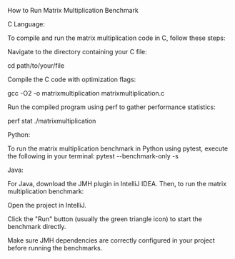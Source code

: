 How to Run Matrix Multiplication Benchmark

C Language:

To compile and run the matrix multiplication code in C, follow these steps:

Navigate to the directory containing your C file:

cd path/to/your/file

Compile the C code with optimization flags:

gcc -O2 -o matrixmultiplication matrixmultiplication.c

Run the compiled program using perf to gather performance statistics:

perf stat ./matrixmultiplication

Python:

To run the matrix multiplication benchmark in Python using pytest, execute the following in your terminal:
pytest --benchmark-only -s

Java:

For Java, download the JMH plugin in IntelliJ IDEA. Then, to run the matrix multiplication benchmark:

Open the project in IntelliJ.

Click the "Run" button (usually the green triangle icon) to start the benchmark directly.

Make sure JMH dependencies are correctly configured in your project before running the benchmarks.






